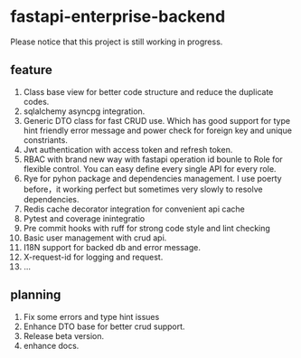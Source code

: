 # fastapi-enterprise-backend
Please notice that this project is still working in progress.
## feature
1. Class base view for better code structure and reduce the duplicate codes.
2. sqlalchemy asyncpg integration.
3. Generic DTO class for fast CRUD use. Which has good support for type hint friendly error message and power check for foreign key and unique constriants.
4. Jwt authentication with access token and refresh token.
5. RBAC with brand new way with fastapi operation id bounle to Role for flexible control. You can easy define every single API for every role.
6. Rye for pyhon package and dependencies management. I use poerty before，it working perfect but sometimes very slowly to resolve dependencies.
7. Redis cache decorator integration for convenient api cache
8. Pytest and coverage inintegratio
9. Pre commit hooks with ruff for strong code style and lint checking
10. Basic user management with crud api.
11. I18N support for backed db and error message.
12. X-request-id for logging and request.
13. ... 
## planning
1. Fix some errors and type hint issues
2. Enhance DTO base for better crud support.
3. Release beta version.
4. enhance docs.

